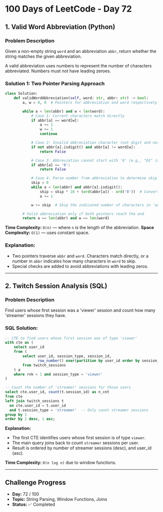 # 100 Days of LeetCode - Day 72

## 1. Valid Word Abbreviation (Python)

### Problem Description

Given a non-empty string `word` and an abbreviation `abbr`, return whether the string matches the given abbreviation.

A valid abbreviation uses numbers to represent the number of characters abbreviated. Numbers must not have leading zeroes.

### Solution 1: Two Pointer Parsing Approach

```python
class Solution:
    def validWordAbbreviation(self, word: str, abbr: str) -> bool:
        a, w = 0, 0  # Pointers for abbreviation and word respectively

        while a < len(abbr) and w < len(word):
            # Case 1: Current characters match directly
            if abbr[a] == word[w]:
                a += 1
                w += 1
                continue

            # Case 2: Invalid abbreviation character (not digit and not matching letter)
            if not abbr[a].isdigit() and abbr[a] != word[w]:
                return False

            # Case 3: Abbreviation cannot start with '0' (e.g., "01" is invalid)
            if abbr[a] == '0':
                return False

            # Case 4: Parse number from abbreviation to determine skip count
            skip = 0
            while a < len(abbr) and abbr[a].isdigit():
                skip = skip * 10 + (ord(abbr[a]) - ord('0'))  # Convert digit char to int
                a += 1

            w += skip  # Skip the indicated number of characters in `word`

        # Valid abbreviation only if both pointers reach the end
        return a == len(abbr) and w == len(word)
```

**Time Complexity:** `O(n)` — where `n` is the length of the abbreviation.
**Space Complexity:** `O(1)` — uses constant space.

### Explanation:

* Two pointers traverse `abbr` and `word`. Characters match directly, or a number in `abbr` indicates how many characters in `word` to skip.
* Special checks are added to avoid abbreviations with leading zeros.

---

## 2. Twitch Session Analysis (SQL)

### Problem Description

Find users whose first session was a 'viewer' session and count how many 'streamer' sessions they have.

### SQL Solution:

```sql
-- CTE to find users whose first session was of type 'viewer'
with cte as (
    select user_id
    from (
        select user_id, session_type, session_id,
               row_number() over(partition by user_id order by session_start asc) as rnk
        from twitch_sessions
    ) a
    where rnk = 1 and session_type = 'viewer'
)

-- Count the number of 'streamer' sessions for those users
select cte.user_id, count(t.session_id) as n_cnt
from cte
left join twitch_sessions t
  on cte.user_id = t.user_id
  and t.session_type = 'streamer'  -- Only count streamer sessions
group by 1
order by 2 desc, 1 asc;
```

**Explanation:**

* The first CTE identifies users whose first session is of type `viewer`.
* The main query joins back to count `streamer` sessions per user.
* Result is ordered by number of streamer sessions (desc), and user\_id (asc).

**Time Complexity:** `O(n log n)` due to window functions.

---

## Challenge Progress

* **Day:** 72 / 100
* **Topic:** String Parsing, Window Functions, Joins
* **Status:** ✅ Completed
